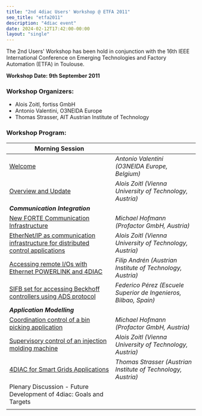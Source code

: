 ```yaml
---
title: "2nd 4diac Users' Workshop @ ETFA 2011"
seo_title: "etfa2011"
description: "4diac event"
date: 2024-02-12T17:42:00-00:00
layout: "single"
---
```


The 2nd Users' Workshop has been hold in conjunction with the 16th IEEE International Conference on Emerging Technologies and Factory Automation (ETFA) in Toulouse.

 **Workshop Date: 9th September 2011**

### Workshop Organizers:
- Alois Zoitl, fortiss GmbH
- Antonio Valentini, O3NEIDA Europe
- Thomas Strasser, AIT Austrian Institute of Technology

### Workshop Program:

| Morning Session |        |
|-----------------| -------|
| [Welcome](ETFA2011_4DIAC_UW_Talk_1_Valentini_Welcome.pdf) | *Antonio Valentini (O3NEIDA Europe, Belgium)* |
| [Overview and Update](ETFA2011_4DIAC_UW_Talk_2_Zoitl_OverviewAndUpdate.pdf) | *Alois Zoitl (Vienna University of Technology, Austria)* |
| ***Communication Integration*** | |
| [New FORTE Communication Infrastructure](ETFA2011_4DIAC_UW_Talk_3_Hofmann_NetworkLayer.pdf) | *Michael Hofmann (Profactor GmbH, Austria)* |
| [EtherNet/IP as communication infrastructure for distributed control applications](ETFA2011_4DIAC_UW_Talk_4_Zoitl_EtherNetIP.pdf) |  *Alois Zoitl (Vienna University of Technology, Austria)* |
| [Accessing remote I/Os with Ethernet POWERLINK and 4DIAC](ETFA2011_4DIAC_UW_Talk_5_Andren_POWERLINK-IEC61499_Integration.pdf) | *Filip Andr&eacute;n (Austrian Institute of Technology, Austria)* |
| [SIFB set for accessing Beckhoff controllers using ADS protocol](ETFA2011_4DIAC_UW_Talk_6_Moran_SIFB_set_for_accessing_Beckhoff_controllers_using_ADS_protocol.pdf) |  *Federico P&eacute;rez (Escuele Superior de Ingenieros, Bilbao, Spain)* |
| ***Application Modelling*** |
| [Coordination control of a bin picking application](ETFA2011_4DIAC_UW_Talk_7_Hofmann_BinPicking.pdf) | *Michael Hofmann (Profactor GmbH, Austria)* |
| [Supervisory control of an injection molding machine](ETFA2011_4DIAC_UW_Talk_8_Zoitl_InjectionMoldingMachine.pdf) | *Alois Zoitl (Vienna University of Technology, Austria)* |
| [4DIAC for Smart Grids Applications](ETFA2011_4DIAC_UW_Talk_9_Strasser_IEC61499-4DIAC_SmartGrids_Applications.pdf) | *Thomas Strasser (Austrian Institute of Technology, Austria)* |
| Plenary Discussion - Future Development of 4diac: Goals and Targets | |
| | |
